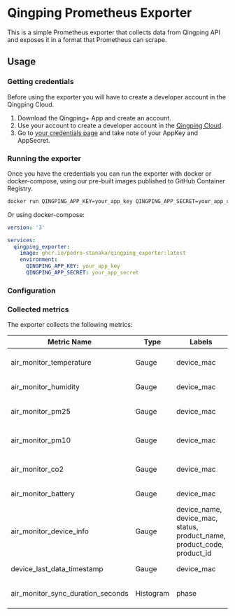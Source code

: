 # Qingping Prometheus Exporter

This is a simple Prometheus exporter that collects data from Qingping API and exposes it in a format that Prometheus can
scrape.

## Usage

### Getting credentials

Before using the exporter you will have to create a developer account in the Qingping Cloud.

1. Download the Qingping+ App and create an account.
2. Use your account to create a developer account in the [Qingping Cloud](https://developer.qingping.co/).
3. Go to [your credentials page](https://developer.qingping.co/personal/permissionApply) and take note
   of your AppKey and AppSecret.

### Running the exporter

Once you have the credentials you can run the exporter with docker or docker-compose, using our
pre-built images published to GitHub Container Registry.

```bash
docker run QINGPING_APP_KEY=your_app_key QINGPING_APP_SECRET=your_app_secret ghcr.io/pedro-stanaka/qingping_exporter:latest
```

Or using docker-compose:

```yaml
version: '3'

services:
  qingping_exporter:
    image: ghcr.io/pedro-stanaka/qingping_exporter:latest
    environment:
      QINGPING_APP_KEY: your_app_key
      QINGPING_APP_SECRET: your_app_secret
```

### Configuration

### Collected metrics

The exporter collects the following metrics:

| **Metric Name**                   | **Type**  | **Labels**                                                                   | **Description**                |
|-----------------------------------|-----------|------------------------------------------------------------------------------|--------------------------------|
| air_monitor_temperature           | Gauge     | device\_mac                                                                  | Temperature in degrees Celsius |
| air_monitor_humidity              | Gauge     | device\_mac                                                                  | Humidity percentage            |
| air_monitor_pm25                  | Gauge     | device\_mac                                                                  | PM2.5 concentration in µg/m³   |
| air_monitor_pm10                  | Gauge     | device\_mac                                                                  | PM10 concentration in µg/m³    |
| air_monitor_co2                   | Gauge     | device\_mac                                                                  | CO2 concentration in ppm       |
| air_monitor_battery               | Gauge     | device\_mac                                                                  | Battery level percentage       |
| air_monitor_device_info           | Gauge     | device\_name, device\_mac, status, product\_name, product\_code, product\_id | Device information             |
| device_last_data_timestamp        | Gauge     | device\_mac                                                                  | Last data timestamp            |
| air_monitor_sync_duration_seconds | Histogram | phase                                                                        | Duration of the sync request   |